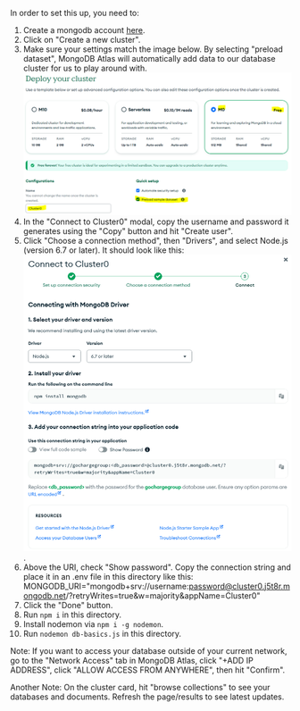 In order to set this up, you need to:
1. Create a mongodb account [here](https://www.mongodb.com/cloud/atlas/register).
2. Click on "Create a new cluster".
3. Make sure your settings match the image below. By selecting "preload dataset", MongoDB Atlas will automatically add data to our database cluster for us to play around with.
![alt text](./assets/cluster-setup-1.PNG "Cluster settings")
4. In the "Connect to Cluster0" modal, copy the username and password it generates using the "Copy" button and hit "Create user".
5. Click "Choose a connection method", then "Drivers", and select Node.js (version 6.7 or later). It should look like this:
![alt text](./assets/cluster-setup-2.PNG "Connect to cluster final screen").
6. Above the URI, check "Show password". Copy the connection string and place it in an .env file in this directory like this: MONGODB_URI="mongodb+srv://username:password@cluster0.j5t8r.mongodb.net/?retryWrites=true&w=majority&appName=Cluster0"
7. Click the "Done" button.
8. Run `npm i` in this directory.
9. Install nodemon via `npm i -g nodemon`.
10. Run `nodemon db-basics.js` in this directory.

Note: If you want to access your database outside of your current network, go to the "Network Access" tab in MongoDB Atlas, click "+ADD IP ADDRESS", click "ALLOW ACCESS FROM ANYWHERE", then hit "Confirm".

Another Note: On the cluster card, hit "browse collections" to see your databases and documents. Refresh the page/results to see latest updates.